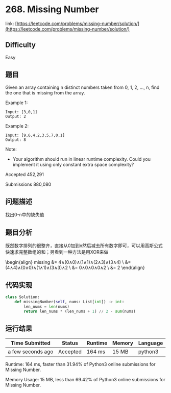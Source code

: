# 268. Missing Number

link: [https://leetcode.com/problems/missing-number/solution/](https://leetcode.com/problems/missing-number/solution/)

## Difficulty
Easy

## 题目

Given an array containing n distinct numbers taken from 0, 1, 2, ..., n, find the one that is missing from the array.

Example 1:
```
Input: [3,0,1]
Output: 2
```

Example 2:
```
Input: [9,6,4,2,3,5,7,0,1]
Output: 8
```

Note:
- Your algorithm should run in linear runtime complexity. Could you implement it using only constant extra space complexity?

Accepted
452,291

Submissions
880,080

## 问题描述
找出0-n中的缺失值

## 题目分析
既然数字排列的很整齐，直接从0加到n然后减去所有数字即可，可以用高斯公式快速求完整数组的和；另看到一种方法是用XOR来做

\begin{align}
missing &= 4∧(0∧0)∧(1∧1)∧(2∧3)∧(3∧4) \\
&= (4∧4)∧(0∧0)∧(1∧1)∧(3∧3)∧2 \\
&= 0∧0∧0∧0∧2 \\
&= 2
\end{align}

## 代码实现

```python
class Solution:
    def missingNumber(self, nums: List[int]) -> int:
        len_nums = len(nums)
        return len_nums * (len_nums + 1) // 2 - sum(nums)
```

## 运行结果

| Time Submitted | Status                                   | Runtime | Memory  | Language |
| -------------- | ---------------------------------------- | ------- | -------- | -------- |
| a few seconds ago |	Accepted	| 164 ms	| 15 MB	| python3|

Runtime: 164 ms, faster than 31.94% of Python3 online submissions for Missing Number.

Memory Usage: 15 MB, less than 69.42% of Python3 online submissions for Missing Number.